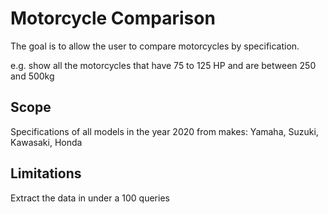 # Motorcycle Comparison
The goal is to allow the user to compare motorcycles by specification.

e.g. show all the motorcycles that have 75 to 125 HP and are between 250 and 500kg
## Scope
Specifications of all models in the year 2020 from makes: Yamaha, Suzuki, Kawasaki, Honda

## Limitations
Extract the data in under a 100 queries 